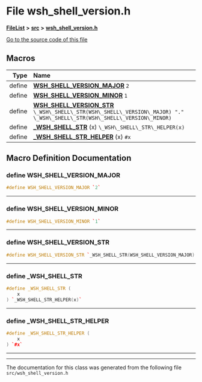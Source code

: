 

# File wsh\_shell\_version.h



[**FileList**](files.md) **>** [**src**](dir_68267d1309a1af8e8297ef4c3efbcdba.md) **>** [**wsh\_shell\_version.h**](wsh__shell__version_8h.md)

[Go to the source code of this file](wsh__shell__version_8h_source.md)



































































## Macros

| Type | Name |
| ---: | :--- |
| define  | [**WSH\_SHELL\_VERSION\_MAJOR**](wsh__shell__version_8h.md#define-wsh_shell_version_major)  `2`<br> |
| define  | [**WSH\_SHELL\_VERSION\_MINOR**](wsh__shell__version_8h.md#define-wsh_shell_version_minor)  `1`<br> |
| define  | [**WSH\_SHELL\_VERSION\_STR**](wsh__shell__version_8h.md#define-wsh_shell_version_str)  `\_WSH\_SHELL\_STR(WSH\_SHELL\_VERSION\_MAJOR) "." \_WSH\_SHELL\_STR(WSH\_SHELL\_VERSION\_MINOR)`<br> |
| define  | [**\_WSH\_SHELL\_STR**](wsh__shell__version_8h.md#define-_wsh_shell_str) (x) `\_WSH\_SHELL\_STR\_HELPER(x)`<br> |
| define  | [**\_WSH\_SHELL\_STR\_HELPER**](wsh__shell__version_8h.md#define-_wsh_shell_str_helper) (x) `#x`<br> |

## Macro Definition Documentation





### define WSH\_SHELL\_VERSION\_MAJOR 

```C++
#define WSH_SHELL_VERSION_MAJOR `2`
```




<hr>



### define WSH\_SHELL\_VERSION\_MINOR 

```C++
#define WSH_SHELL_VERSION_MINOR `1`
```




<hr>



### define WSH\_SHELL\_VERSION\_STR 

```C++
#define WSH_SHELL_VERSION_STR `_WSH_SHELL_STR(WSH_SHELL_VERSION_MAJOR) "." _WSH_SHELL_STR(WSH_SHELL_VERSION_MINOR)`
```




<hr>



### define \_WSH\_SHELL\_STR 

```C++
#define _WSH_SHELL_STR (
    x
) `_WSH_SHELL_STR_HELPER(x)`
```




<hr>



### define \_WSH\_SHELL\_STR\_HELPER 

```C++
#define _WSH_SHELL_STR_HELPER (
    x
) `#x`
```




<hr>

------------------------------
The documentation for this class was generated from the following file `src/wsh_shell_version.h`

